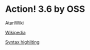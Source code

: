 # Action! 3.6 by OSS

[AtariWiki](https://atariwiki.org/wiki/Wiki.jsp?page=Action)

[Wikipedia](https://en.wikipedia.org/wiki/Action!_(programming_language))

[Syntax highliting](https://github.com/michalkolodziejski/ST3-action-syntax-highlighting)

